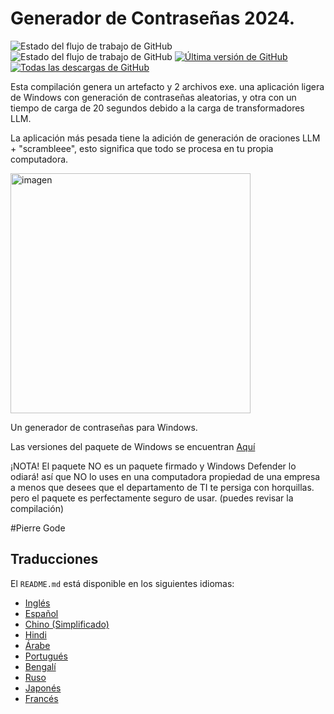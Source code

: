 # Generador de Contraseñas 2024.

![Estado del flujo de trabajo de GitHub](https://github.com/PierreGode/PasswordGenerator/actions/workflows/exefile.yml/badge.svg) ![Estado del flujo de trabajo de GitHub](https://github.com/PierreGode/PasswordGenerator/actions/workflows/bandit.yml/badge.svg) [![Última versión de GitHub](https://img.shields.io/github/v/release/PierreGode/PasswordGenerator)](https://github.com/PierreGode/PasswordGenerator/releases) [![Todas las descargas de GitHub](https://img.shields.io/github/downloads/PierreGode/PasswordGenerator/total)](https://github.com/PierreGode/PasswordGenerator/releases)

Esta compilación genera un artefacto y 2 archivos exe.
una aplicación ligera de Windows con generación de contraseñas aleatorias, y otra con un tiempo de carga de 20 segundos debido a la carga de transformadores LLM.
<p>
La aplicación más pesada tiene la adición de generación de oraciones LLM + "scrambleee", esto significa que todo se procesa en tu propia computadora.

<p>
  <img width="384" alt="imagen" src="https://github.com/PierreGode/PasswordGenerator/assets/8579922/20fa8633-7b94-44d5-98f5-461bfcfa12c1">

Un generador de contraseñas para Windows.

Las versiones del paquete de Windows se encuentran [Aquí](https://github.com/PierreGode/PasswordGenerator/releases)

<p>
¡NOTA! El paquete NO es un paquete firmado y Windows Defender lo odiará! así que NO lo uses en una computadora propiedad de una empresa a menos que desees que el departamento de TI te persiga con horquillas. 
pero el paquete es perfectamente seguro de usar. (puedes revisar la compilación)
<p>
#Pierre Gode

## Traducciones

El `README.md` está disponible en los siguientes idiomas:

- [Inglés](README_en.md)
- [Español](README_es.md)
- [Chino (Simplificado)](README_zh.md)
- [Hindi](README_hi.md)
- [Árabe](README_ar.md)
- [Portugués](README_pt.md)
- [Bengalí](README_bn.md)
- [Ruso](README_ru.md)
- [Japonés](README_ja.md)
- [Francés](README_fr.md)
